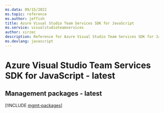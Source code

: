 ```yaml
---
ms.data: 09/15/2022
ms.topic: reference
ms.author: jeffish
title: Azure Visual Studio Team Services SDK for JavaScript
ms.service: visualstudioteamservices
author: xirzec
description: Reference for Azure Visual Studio Team Services SDK for JavaScript
ms.devlang: javascript
---
```

# Azure Visual Studio Team Services SDK for JavaScript - latest

## Management packages - latest
[!INCLUDE [mgmt-packages](visual-studio-team-services-mgmt-index.md)]